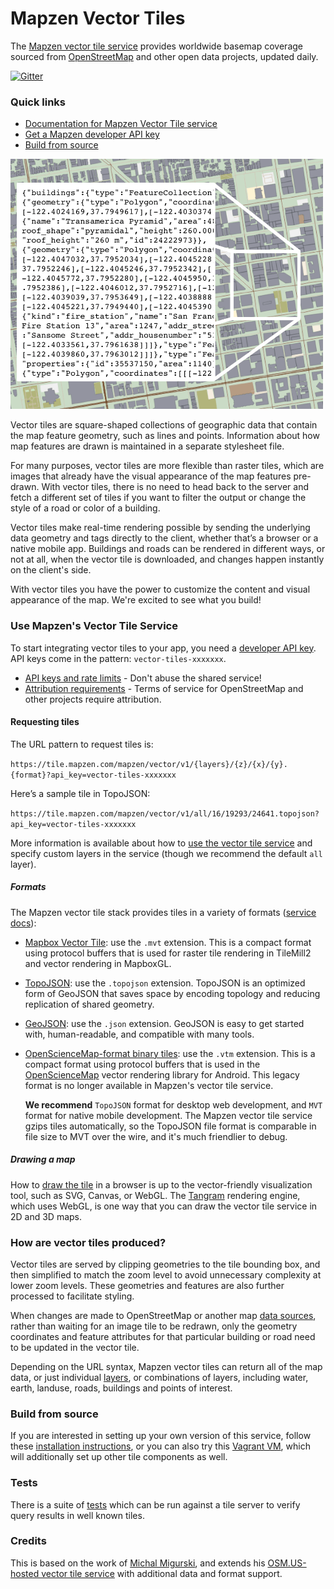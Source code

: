 # Mapzen Vector Tiles

The [Mapzen vector tile service](https://mapzen.com/projects/vector-tiles) provides worldwide basemap coverage sourced from [OpenStreetMap](http://www.openstreetmap.org) and other open data projects, updated daily.

[![Gitter](https://badges.gitter.im/tilezen/tilezen-chat.svg)](https://gitter.im/tilezen/tilezen-chat?utm_source=badge&utm_medium=badge&utm_campaign=pr-badge)

### Quick links

* [Documentation for Mapzen Vector Tile service](https://mapzen.com/documentation/vector-tiles/)
* [Get a Mapzen developer API key](https://mapzen.com/developers)
* [Build from source](https://github.com/tilezen/vector-datasource#build-from-source)

![Contents of an example vector tile](docs/images/vector-tile-example.png)


Vector tiles are square-shaped collections of geographic data that contain the map feature geometry, such as lines and points. Information about how map features are drawn is maintained in a separate stylesheet file.

For many purposes, vector tiles are more flexible than raster tiles, which are images that already have the visual appearance of the map features pre-drawn. With vector tiles, there is no need to head back to the server and fetch a different set of tiles if you want to filter the output or change the style of a road or color of a building.

Vector tiles make real-time rendering possible by sending the underlying data geometry and tags directly to the client, whether that’s a browser or a native mobile app. Buildings and roads can be rendered in different ways, or not at all, when the vector tile is downloaded, and changes happen instantly on the client's side.

With vector tiles you have the power to customize the content and visual appearance of the map. We're excited to see what you build!

### Use Mapzen's Vector Tile Service

To start integrating vector tiles to your app, you need a [developer API key](https://mapzen.com/developers). API keys come in the pattern: `vector-tiles-xxxxxxx`.

* [API keys and rate limits](docs/api-keys-and-rate-limits.md) - Don't abuse the shared service!
* [Attribution requirements](docs/attribution.md) - Terms of service for OpenStreetMap and other projects require attribution.

#### Requesting tiles

The URL pattern to request tiles is:

`https://tile.mapzen.com/mapzen/vector/v1/{layers}/{z}/{x}/{y}.{format}?api_key=vector-tiles-xxxxxxx`

Here’s a sample tile in TopoJSON:

`https://tile.mapzen.com/mapzen/vector/v1/all/16/19293/24641.topojson?api_key=vector-tiles-xxxxxxx`

More information is available about how to [use the vector tile service](docs/use-service.md) and specify custom layers in the service (though we recommend the default `all` layer).

##### Formats

The Mapzen vector tile stack provides tiles in a variety of formats ([service docs](docs/use-service.md#formats)):

* [Mapbox Vector Tile](https://github.com/mapbox/vector-tile-spec): use the `.mvt` extension. This is a compact format using protocol buffers that is used for raster tile rendering in TileMill2 and vector rendering in MapboxGL.
* [TopoJSON](https://github.com/mbostock/topojson): use the `.topojson` extension. TopoJSON is an optimized form of GeoJSON that saves space by encoding topology and reducing replication of shared geometry.
* [GeoJSON](http://geojson.org): use the `.json` extension. GeoJSON is easy to get started with, human-readable, and compatible with many tools.
* [OpenScienceMap-format binary tiles](https://github.com/opensciencemap/vtm): use the `.vtm` extension. This is a compact format using protocol buffers that is used in the [OpenScienceMap](http://www.opensciencemap.org/) vector rendering library for Android. This legacy format is no longer available in Mapzen's vector tile service.

  **We recommend** `TopoJSON` format for desktop web development, and `MVT` format for native mobile development. The Mapzen vector tile service gzips tiles automatically, so the TopoJSON file format is comparable in file size to MVT over the wire, and it's much friendlier to debug.

##### Drawing a map

How to [draw the tile](docs/display-tiles.md) in a browser is up to the vector-friendly visualization tool, such as SVG, Canvas, or WebGL. The [Tangram](https://mapzen.com/projects/tangram) rendering engine, which uses WebGL, is one way that you can draw the vector tile service in 2D and 3D maps.

### How are vector tiles produced?

Vector tiles are served by clipping geometries to the tile bounding box, and then simplified to match the zoom level to avoid unnecessary complexity at lower zoom levels. These geometries and features are also further processed to facilitate styling.

When changes are made to OpenStreetMap or another map [data sources](docs/data-sources.md), rather than waiting for an image tile to be redrawn, only the geometry coordinates and feature attributes for that particular building or road need to be updated in the vector tile.

Depending on the URL syntax, Mapzen vector tiles can return all of the map data, or just individual [layers](docs/layers.md), or combinations of layers, including water, earth, landuse, roads, buildings and points of interest.

### Build from source

If you are interested in setting up your own version of this service, follow these [installation instructions](https://github.com/tilezen/vector-datasource/wiki/Mapzen-Vector-Tile-Service), or you can also try this [Vagrant VM](https://github.com/mapzen/vagrant-tiles), which will additionally set up other tile components as well.

### Tests

There is a suite of [tests](TESTS.md) which can be run against a tile server to verify query results in well known tiles.

### Credits

This is based on the work of [Michal Migurski](http://mike.teczno.com/), and extends his [OSM.US-hosted vector tile service](http://openstreetmap.us/~migurski/vector-datasource/) with additional data and format support.
